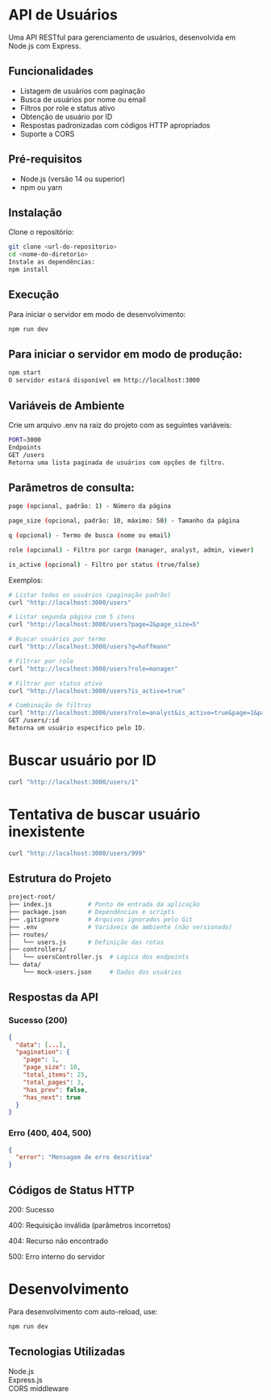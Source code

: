 # API de Usuários
Uma API RESTful para gerenciamento de usuários, desenvolvida em Node.js com Express.

## Funcionalidades
- Listagem de usuários com paginação
- Busca de usuários por nome ou email
- Filtros por role e status ativo
- Obtenção de usuário por ID
- Respostas padronizadas com códigos HTTP apropriados
- Suporte a CORS

## Pré-requisitos
- Node.js (versão 14 ou superior)
- npm ou yarn

## Instalação
Clone o repositório:
```bash
git clone <url-do-repositorio>
cd <nome-do-diretorio>
Instale as dependências:
npm install
```

## Execução
Para iniciar o servidor em modo de desenvolvimento:
```bash
npm run dev
```

## Para iniciar o servidor em modo de produção:
```bash
npm start
O servidor estará disponível em http://localhost:3000
```

## Variáveis de Ambiente
Crie um arquivo .env na raiz do projeto com as seguintes variáveis:
```bash
PORT=3000
Endpoints
GET /users
Retorna uma lista paginada de usuários com opções de filtro.
```

## Parâmetros de consulta:
```bash
page (opcional, padrão: 1) - Número da página

page_size (opcional, padrão: 10, máximo: 50) - Tamanho da página

q (opcional) - Termo de busca (nome ou email)

role (opcional) - Filtro por cargo (manager, analyst, admin, viewer)

is_active (opcional) - Filtro por status (true/false)
```
Exemplos:

```bash
# Listar todos os usuários (paginação padrão)
curl "http://localhost:3000/users"

# Listar segunda página com 5 itens
curl "http://localhost:3000/users?page=2&page_size=5"

# Buscar usuários por termo
curl "http://localhost:3000/users?q=hoffmann"

# Filtrar por role
curl "http://localhost:3000/users?role=manager"

# Filtrar por status ativo
curl "http://localhost:3000/users?is_active=true"

# Combinação de filtros
curl "http://localhost:3000/users?role=analyst&is_active=true&page=1&page_size=20"
GET /users/:id
Retorna um usuário específico pelo ID.
```

# Buscar usuário por ID
```bash
curl "http://localhost:3000/users/1"
```

# Tentativa de buscar usuário inexistente
```bash
curl "http://localhost:3000/users/999"
```

## Estrutura do Projeto
```bash
project-root/
├── index.js          # Ponto de entrada da aplicação
├── package.json      # Dependências e scripts
├── .gitignore        # Arquivos ignorados pelo Git
├── .env              # Variáveis de ambiente (não versionado)
├── routes/
│   └── users.js      # Definição das rotas
├── controllers/
│   └── usersController.js  # Lógica dos endpoints
└── data/
    └── mock-users.json     # Dados dos usuários
```

## Respostas da API
### Sucesso (200)
```json
{
  "data": [...],
  "pagination": {
    "page": 1,
    "page_size": 10,
    "total_items": 25,
    "total_pages": 3,
    "has_prev": false,
    "has_next": true
  }
}
```

### Erro (400, 404, 500)
```json
{
  "error": "Mensagem de erro descritiva"
}
```

## Códigos de Status HTTP
200: Sucesso

400: Requisição inválida (parâmetros incorretos)

404: Recurso não encontrado

500: Erro interno do servidor

# Desenvolvimento
Para desenvolvimento com auto-reload, use:
```bash
npm run dev
```

## Tecnologias Utilizadas
Node.js \
Express.js\
CORS middleware

